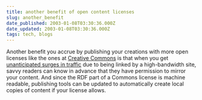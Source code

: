 ```yaml
---
title: another benefit of open content licenses
slug: another_benefit
date_published: 2003-01-08T03:30:36.000Z
date_updated: 2003-01-08T03:30:36.000Z
tags: tech, blogs
---
```


Another benefit you accrue by publishing your creations with more open licenses like the ones at [Creative Commons](http://www.creativecommons.org) is that when you get [unanticipated surges in traffic](https://web.archive.org/web/20030210224635/http://www.kuro5hin.org/story/2003/1/4/125411/1900) due to being linked by a high-bandwidth site, savvy readers can know in advance that they have permission to mirror your content. And since the RDF part of a Commons license is machine readable, publishing tools can be updated to automatically create local copies of content if your license allows.
